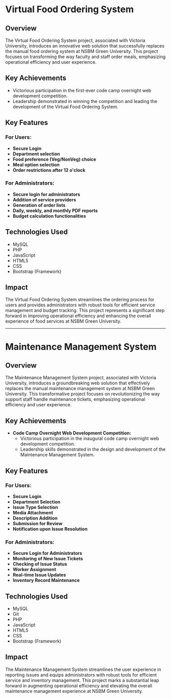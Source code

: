 # Virtual Food Ordering System

## Overview

The Virtual Food Ordering System project, associated with Victoria University, introduces an innovative web solution that successfully replaces the manual food ordering system at NSBM Green University. This project focuses on transforming the way faculty and staff order meals, emphasizing operational efficiency and user experience.

## Key Achievements

- Victorious participation in the first-ever code camp overnight web development competition.
- Leadership demonstrated in winning the competition and leading the development of the Virtual Food Ordering System.

## Key Features

### For Users:

- **Secure Login**
- **Department selection**
- **Food preference (Veg/NonVeg) choice**
- **Meal option selection**
- **Order restrictions after 12 o'clock**

### For Administrators:

- **Secure login for administrators**
- **Addition of service providers**
- **Generation of order lists**
- **Daily, weekly, and monthly PDF reports**
- **Budget calculation functionalities**

## Technologies Used

- MySQL
- PHP
- JavaScript
- HTML5
- CSS
- Bootstrap (Framework)

## Impact

The Virtual Food Ordering System streamlines the ordering process for users and provides administrators with robust tools for efficient service management and budget tracking. This project represents a significant step forward in improving operational efficiency and enhancing the overall experience of food services at NSBM Green University.


---


# Maintenance Management System

## Overview

The Maintenance Management System project, associated with Victoria University, introduces a groundbreaking web solution that effectively replaces the manual maintenance management system at NSBM Green University. This transformative project focuses on revolutionizing the way support staff handle maintenance tickets, emphasizing operational efficiency and user experience.

## Key Achievements

- **Code Camp Overnight Web Development Competition:**
  - Victorious participation in the inaugural code camp overnight web development competition.
  - Leadership skills demonstrated in the design and development of the Maintenance Management System.

## Key Features

### For Users:

- **Secure Login**
- **Department Selection**
- **Issue Type Selection**
- **Media Attachment**
- **Description Addition**
- **Submission for Review**
- **Notification upon Issue Resolution**

### For Administrators:

- **Secure Login for Administrators**
- **Monitoring of New Issue Tickets**
- **Checking of Issue Status**
- **Worker Assignment**
- **Real-time Issue Updates**
- **Inventory Record Maintenance**

## Technologies Used

- MySQL
- Git
- PHP
- JavaScript
- HTML5
- CSS
- Bootstrap (Framework)

## Impact

The Maintenance Management System streamlines the user experience in reporting issues and equips administrators with robust tools for efficient service and inventory management. This project marks a substantial leap forward in augmenting operational efficiency and elevating the overall maintenance management experience at NSBM Green University.



